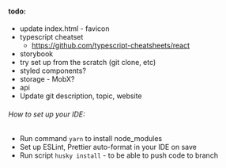 #### todo:
- update index.html - favicon
- typescript cheatset
  - https://github.com/typescript-cheatsheets/react
- storybook
- try set up from the scratch (git clone, etc)
- styled components?
- storage - MobX?
- api
- Update git description, topic, website

###### How to set up your IDE:
- Run command `yarn` to install node_modules
- Set up ESLint, Prettier auto-format in your IDE on save 
- Run script `husky install` - to be able to push code to branch
